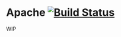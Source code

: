 # Apache [![Build Status](https://travis-ci.org/ChristopherDavenport/ansible-role-apache.svg?branch=master)](https://travis-ci.org/ChristopherDavenport/ansible-role-apache) 

WIP
